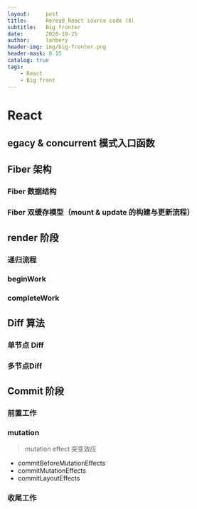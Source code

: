 ```yaml
---
layout:     post
title:      Reread React source code (Ⅱ)
subtitle:   Big fronter 
date:       2020-10-25
author:     lanbery
header-img: img/big-fronter.png
header-mask: 0.15
catalog: true
tags:
    - React
    - Big front
---
```


# React 


## egacy & concurrent 模式入口函数


## Fiber 架构

### Fiber 数据结构


### Fiber 双缓存模型（mount & update 的构建与更新流程）


## render 阶段

### 递归流程

### beginWork


### completeWork

## Diff 算法

### 单节点 Diff 

### 多节点Diff 

## Commit 阶段


### 前置工作


### mutation 
> mutation effect 突变效应

- commitBeforeMutationEffects
- commitMutationEffects
- commitLayoutEffects

### 收尾工作




